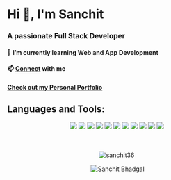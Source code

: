 # Hi 👋, I'm Sanchit
### A passionate Full Stack Developer

#### 🌱 I’m currently learning Web and App Development

#### 📫 **[Connect](mailto:sanchitbhadgal36@gmail.com)** with me
#### **[Check out my Personal Portfolio](https://sanchitbhadgaldev.netlify.app/)**

## Languages and Tools:


<div align="center">
<img src="https://img.shields.io/badge/cpp-%23004283.svg?style=for-the-badge&logo=c%2B%2B">
<img src="https://img.shields.io/badge/javascript-%23323330.svg?style=for-the-badge&logo=javascript&logoColor=%23F7DF1E">
<img src="https://img.shields.io/badge/css3-%231572B6.svg?style=for-the-badge&logo=css3&logoColor=white">
<img src="https://img.shields.io/badge/bootstrap-%23563D7C.svg?style=for-the-badge&logo=bootstrap&logoColor=white">
<img src="https://img.shields.io/badge/django-%23092E20.svg?style=for-the-badge&logo=django&logoColor=white">
<img src="https://img.shields.io/badge/express.js-%23404d59.svg?style=for-the-badge&logo=express&logoColor=%2361DAFB">
<img src="https://img.shields.io/badge/react-%2320232a.svg?style=for-the-badge&logo=react&logoColor=%2361DAFB">
<img src="https://img.shields.io/badge/socket.io-black.svg?style=for-the-badge&logo=socket.io">
<img src="https://img.shields.io/badge/netlify-%23000000.svg?style=for-the-badge&logo=netlify&logoColor=#00C7B7">
<img src="https://img.shields.io/badge/MongoDB-%234ea94b.svg?style=for-the-badge&logo=mongodb&logoColor=white">
<img src="https://img.shields.io/badge/firebase-%23039BE5.svg?style=for-the-badge&logo=firebase">
</div>
<br>
<br>
<div align="center">

  <p><img align="center" src="https://github-readme-streak-stats.herokuapp.com?user=sanchit36&theme=react" alt="sanchit36" /></p>
  <p>&nbsp;<img src="https://github-readme-stats.vercel.app/api?username=sanchit36&show_icons=true&theme=react&count_private=true&include_all_commits=true" alt="Sanchit Bhadgal" align="center" /></p>
</div>
